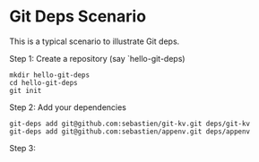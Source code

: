 # Git Deps Scenario

This is a typical scenario to illustrate Git deps.

Step 1: Create a repository (say `hello-git-deps)

```
mkdir hello-git-deps
cd hello-git-deps
git init
```

Step 2: Add your dependencies

```
git-deps add git@github.com:sebastien/git-kv.git deps/git-kv
git-deps add git@github.com:sebastien/appenv.git deps/appenv
```

Step 3:
